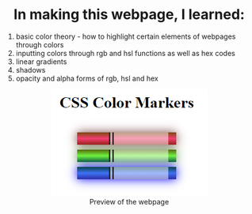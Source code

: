 <h1 align="center">In making this webpage, I learned:</h1>
<ol>
  <li>basic color theory - how to highlight certain elements of webpages through colors</li>
  <li>inputting colors through rgb and hsl functions as well as hex codes</li>
  <li>linear gradients</li>
  <li>shadows</li>
  <li>opacity and alpha forms of rgb, hsl and hex</li>
</ol>
<div align="center">
  <figure>
    <img src="preview.png" alt="Image of 3 colored markers" />
    <figcaption>Preview of the webpage</figcation>
  </figure>
</div>